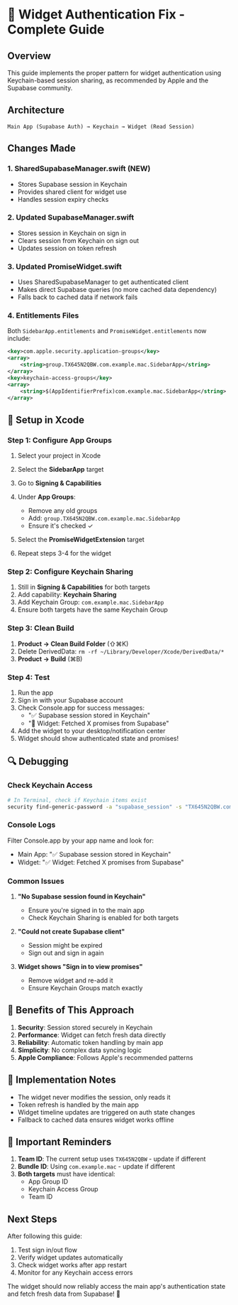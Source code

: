 # 🔐 Widget Authentication Fix - Complete Guide

## Overview
This guide implements the proper pattern for widget authentication using Keychain-based session sharing, as recommended by Apple and the Supabase community.

## Architecture
```
Main App (Supabase Auth) → Keychain → Widget (Read Session)
```

## Changes Made

### 1. **SharedSupabaseManager.swift** (NEW)
- Stores Supabase session in Keychain
- Provides shared client for widget use
- Handles session expiry checks

### 2. **Updated SupabaseManager.swift**
- Stores session in Keychain on sign in
- Clears session from Keychain on sign out
- Updates session on token refresh

### 3. **Updated PromiseWidget.swift**
- Uses SharedSupabaseManager to get authenticated client
- Makes direct Supabase queries (no more cached data dependency)
- Falls back to cached data if network fails

### 4. **Entitlements Files**
Both `SidebarApp.entitlements` and `PromiseWidget.entitlements` now include:
```xml
<key>com.apple.security.application-groups</key>
<array>
    <string>group.TX645N2QBW.com.example.mac.SidebarApp</string>
</array>
<key>keychain-access-groups</key>
<array>
    <string>$(AppIdentifierPrefix)com.example.mac.SidebarApp</string>
</array>
```

## 🚀 Setup in Xcode

### Step 1: Configure App Groups
1. Select your project in Xcode
2. Select the **SidebarApp** target
3. Go to **Signing & Capabilities**
4. Under **App Groups**:
   - Remove any old groups
   - Add: `group.TX645N2QBW.com.example.mac.SidebarApp`
   - Ensure it's checked ✓

5. Select the **PromiseWidgetExtension** target
6. Repeat steps 3-4 for the widget

### Step 2: Configure Keychain Sharing
1. Still in **Signing & Capabilities** for both targets
2. Add capability: **Keychain Sharing**
3. Add Keychain Group: `com.example.mac.SidebarApp`
4. Ensure both targets have the same Keychain Group

### Step 3: Clean Build
1. **Product → Clean Build Folder** (⇧⌘K)
2. Delete DerivedData: `rm -rf ~/Library/Developer/Xcode/DerivedData/*`
3. **Product → Build** (⌘B)

### Step 4: Test
1. Run the app
2. Sign in with your Supabase account
3. Check Console.app for success messages:
   - "✅ Supabase session stored in Keychain"
   - "📱 Widget: Fetched X promises from Supabase"
4. Add the widget to your desktop/notification center
5. Widget should show authenticated state and promises!

## 🔍 Debugging

### Check Keychain Access
```bash
# In Terminal, check if Keychain items exist
security find-generic-password -a "supabase_session" -s "TX645N2QBW.com.example.mac.SidebarApp"
```

### Console Logs
Filter Console.app by your app name and look for:
- Main App: "✅ Supabase session stored in Keychain"
- Widget: "✅ Widget: Fetched X promises from Supabase"

### Common Issues

1. **"No Supabase session found in Keychain"**
   - Ensure you're signed in to the main app
   - Check Keychain Sharing is enabled for both targets

2. **"Could not create Supabase client"**
   - Session might be expired
   - Sign out and sign in again

3. **Widget shows "Sign in to view promises"**
   - Remove widget and re-add it
   - Ensure Keychain Groups match exactly

## 🎯 Benefits of This Approach

1. **Security**: Session stored securely in Keychain
2. **Performance**: Widget can fetch fresh data directly
3. **Reliability**: Automatic token handling by main app
4. **Simplicity**: No complex data syncing logic
5. **Apple Compliance**: Follows Apple's recommended patterns

## 📝 Implementation Notes

- The widget never modifies the session, only reads it
- Token refresh is handled by the main app
- Widget timeline updates are triggered on auth state changes
- Fallback to cached data ensures widget works offline

## 🚨 Important Reminders

1. **Team ID**: The current setup uses `TX645N2QBW` - update if different
2. **Bundle ID**: Using `com.example.mac` - update if different
3. **Both targets** must have identical:
   - App Group ID
   - Keychain Access Group
   - Team ID

## Next Steps

After following this guide:
1. Test sign in/out flow
2. Verify widget updates automatically
3. Check widget works after app restart
4. Monitor for any Keychain access errors

The widget should now reliably access the main app's authentication state and fetch fresh data from Supabase! 🎉